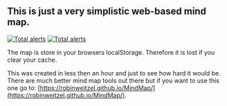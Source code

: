 ## This is just a very simplistic web-based mind map.

[![Total alerts](https://img.shields.io/lgtm/alerts/g/RobinWeitzel/MindMap.svg?logo=lgtm&logoWidth=18)](https://lgtm.com/projects/g/RobinWeitzel/MindMap/alerts/)
[![Total alerts](https://img.shields.io/lgtm/alerts/g/RobinWeitzel/MindMap.svg?logo=lgtm&logoWidth=18)](https://lgtm.com/projects/g/RobinWeitzel/MindMap/alerts/)

The map is store in your browsers localStorage.
Therefore it is lost if you clear your cache.

This was created in less then an hour and just to see how hard it would be.
There are much better mind map tools out there but if you want to use this one go to:
[https://robinweitzel.github.io/MindMap/](https://robinweitzel.github.io/MindMap/).
